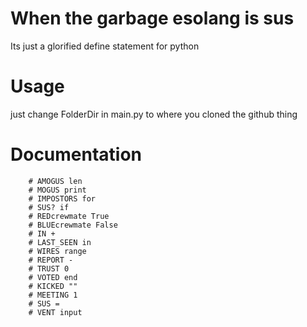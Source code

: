 # When the garbage esolang is sus
Its just a glorified define statement for python

# Usage
just change FolderDir in main.py to where you cloned the github thing 

# Documentation
        # AMOGUS len
        # MOGUS print
        # IMPOSTORS for
        # SUS? if
        # REDcrewmate True
        # BLUEcrewmate False
        # IN +
        # LAST_SEEN in
        # WIRES range
        # REPORT -
        # TRUST 0
        # VOTED end
        # KICKED ""
        # MEETING 1
        # SUS =
        # VENT input
